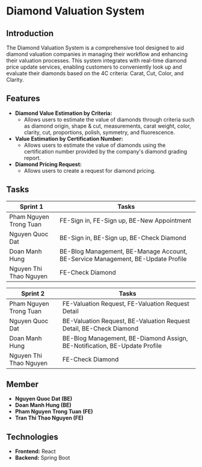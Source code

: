 # Diamond Valuation System

## Introduction
The Diamond Valuation System is a comprehensive tool designed to aid diamond valuation companies in managing their workflow and enhancing their valuation processes. This system integrates with real-time diamond price update services, enabling customers to conveniently look up and evaluate their diamonds based on the 4C criteria: Carat, Cut, Color, and Clarity.

## Features
- **Diamond Value Estimation by Criteria:**
  - Allows users to estimate the value of diamonds through criteria such as diamond origin, shape & cut, measurements, carat weight, color, clarity, cut, proportions, polish, symmetry, and fluorescence.
- **Value Estimation by Certification Number:**
  - Allows users to estimate the value of diamonds using the certification number provided by the company's diamond grading report.
- **Diamond Pricing Request:**
  - Allows users to create a request for diamond pricing.

## Tasks
| Sprint 1 | Tasks | 
|----------|----------|
| Pham Nguyen Trong Tuan   | FE-Sign in, FE-Sign up, BE-New Appointment |
| Nguyen Quoc Dat    | BE-Sign in, BE-Sign up, BE-Check Diamond |
| Doan Manh Hung    | BE-Blog Management, BE-Manage Account, BE-Service Management, BE-Update Profile |
| Nguyen Thi Thao Nguyen    | FE-Check Diamond |

| Sprint 2 | Tasks | 
|----------|----------|
| Pham Nguyen Trong Tuan   | FE-Valuation Request, FE-Valuation Request Detail |
| Nguyen Quoc Dat    | BE-Valuation Request, BE-Valuation Request Detail, BE-Check Diamond |
| Doan Manh Hung    | BE-Blog Management, BE-Diamond Assign, BE-Notification, BE-Update Profile |
| Nguyen Thi Thao Nguyen    | FE-Check Diamond |


## Member
- **Nguyen Quoc Dat (BE)**
- **Doan Manh Hung (BE)**
- **Pham Nguyen Trong Tuan (FE)**
- **Tran Thi Thao Nguyen (FE)**
## Technologies
- **Frontend:** React
- **Backend:** Spring Boot
